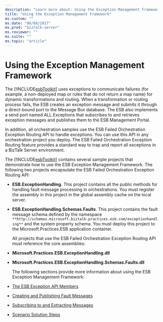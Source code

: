 ```yaml
---
description: "Learn more about: Using the Exception Management Framework"
title: "Using the Exception Management Framework"
ms.custom: ""
ms.date: "06/08/2017"
ms.prod: "biztalk-server"
ms.reviewer: ""
ms.suite: ""
ms.topic: "article"
---
```

# Using the Exception Management Framework
The [!INCLUDE[esbToolkit](../includes/esbtoolkit-md.md)] uses exceptions to communicate failures (for example, a non-deployed map or rules that do not return a map name) for dynamic transformations and routing. When a transformation or routing process fails, the ESB creates an exception message and submits it through a direct-bound port to the Message Box database. The ESB also implements a send port named ALL.Exceptions that subscribes to and retrieves exception messages and publishes them to the ESB Management Portal.  

 In addition, all orchestration samples use the ESB Failed Orchestration Exception Routing API to handle exceptions. You can use this API in any orchestration project you deploy. The ESB Failed Orchestration Exception Routing feature provides a standard way to trap and report all exceptions in a BizTalk Server environment.  

 The [!INCLUDE[esbToolkit](../includes/esbtoolkit-md.md)] contains several sample projects that demonstrate how to use the ESB Exception Management Framework. The following two projects encapsulate the ESB Failed Orchestration Exception Routing API:  

- **ESB.ExceptionHandling**. This project contains all the public methods for handling fault message processing in orchestrations. You must register the assembly in this project in the global assembly cache on the local server.  

- **ESB.ExceptionHandling.Schemas.Faults**. This project contains the fault message schema defined by the namespace `**http://schemas.microsoft.biztalk.practices.esb.com/exceptionhandling**` and the system property schema. You must deploy this project to the Microsoft.Practices.ESB application container.  

  All projects that use the ESB Failed Orchestration Exception Routing API must reference the core assemblies:  

- **Microsoft.Practices.ESB.ExceptionHandling.dll**  

- **Microsoft.Practices.ESB.ExceptionHandling.Schemas.Faults.dll**  

  The following sections provide more information about using the ESB Exception Management Framework:  

- [The ESB Exception API Members](../esb-toolkit/the-esb-exception-api-members.md)  

- [Creating and Publishing Fault Messages](../esb-toolkit/creating-and-publishing-fault-messages.md)  

- [Subscribing to and Extracting Messages](../esb-toolkit/subscribing-to-and-extracting-messages.md)  

- [Scenario Solution Steps](../esb-toolkit/scenario-solution-steps.md)
